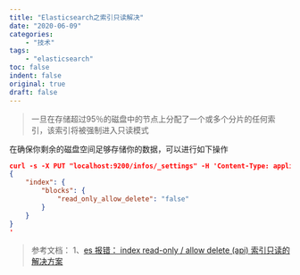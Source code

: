 ```yaml
---
title: "Elasticsearch之索引只读解决"
date: "2020-06-09"
categories:
    - "技术"
tags:
    - "elasticsearch"
toc: false
indent: false
original: true
draft: false
--- 
```


> 一旦在存储超过95％的磁盘中的节点上分配了一个或多个分片的任何索引，该索引将被强制进入只读模式

在确保你剩余的磁盘空间足够存储你的数据，可以进行如下操作

``` json
curl -s -X PUT "localhost:9200/infos/_settings" -H 'Content-Type: application/json' -d '
{
    "index": {
        "blocks": {
            "read_only_allow_delete": "false"
        }
    }
}
'
```

> 参考文档：
> 1、[es 报错： index read-only / allow delete (api) 索引只读的解决方案](https://blog.csdn.net/Coder_Lotus/article/details/99679603)  
>